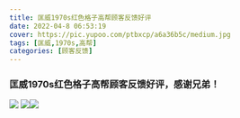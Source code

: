 ```yaml
---
title: 匡威1970s红色格子高帮顾客反馈好评
date: 2022-04-8 06:53:19
cover: https://pic.yupoo.com/ptbxcp/a6a36b5c/medium.jpg
tags: [匡威,1970s,高帮]
categories: [顾客反馈]
---
```


###  匡威1970s红色格子高帮顾客反馈好评，感谢兄弟！
![](https://pic.yupoo.com/ptbxcp/3b4d13f6/043e429a.jpg)
![](https://pic.yupoo.com/ptbxcp/f1d53106/0b0b2729.jpg)![](https://pic.yupoo.com/ptbxcp/a6a36b5c/670f7d77.jpg)
